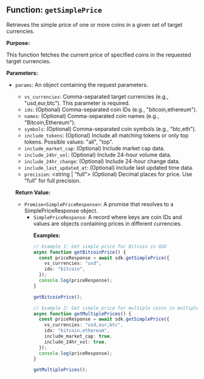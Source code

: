 ## Function: `getSimplePrice`

Retrieves the simple price of one or more coins in a given set of target currencies.

**Purpose:**

This function fetches the current price of specified coins in the requested target currencies.

**Parameters:**

- `params`: <object> An object containing the request parameters.
  - `vs_currencies`: <string> Comma-separated target currencies (e.g., "usd,eur,btc"). This parameter is required.
  - `ids`: <string> (Optional) Comma-separated coin IDs (e.g., "bitcoin,ethereum").
  - `names`: <string> (Optional) Comma-separated coin names (e.g., "Bitcoin,Ethereum").
  - `symbols`: <string> (Optional) Comma-separated coin symbols (e.g., "btc,eth").
  - `include_tokens`: <enum> (Optional) Include all matching tokens or only top tokens. Possible values: "all", "top".
  - `include_market_cap`: <boolean> (Optional) Include market cap data.
  - `include_24hr_vol`: <boolean> (Optional) Include 24-hour volume data.
  - `include_24hr_change`: <boolean> (Optional) Include 24-hour change data.
  - `include_last_updated_at`: <boolean> (Optional) Include last updated time data.
  - `precision`: <string | "full"> (Optional) Decimal places for price. Use "full" for full precision.

**Return Value:**

- `Promise<SimplePriceResponse>`: A promise that resolves to a SimplePriceResponse object.
  - `SimplePriceResponse`: <object> A record where keys are coin IDs and values are objects containing prices in different currencies.

**Examples:**

```typescript
// Example 1: Get simple price for Bitcoin in USD
async function getBitcoinPrice() {
  const priceResponse = await sdk.getSimplePrice({
    vs_currencies: "usd",
    ids: "bitcoin",
  });
  console.log(priceResponse);
}

getBitcoinPrice();

// Example 2: Get simple price for multiple coins in multiple currencies
async function getMultiplePrices() {
  const priceResponse = await sdk.getSimplePrice({
    vs_currencies: "usd,eur,btc",
    ids: "bitcoin,ethereum",
    include_market_cap: true,
    include_24hr_vol: true,
  });
  console.log(priceResponse);
}

getMultiplePrices();
```